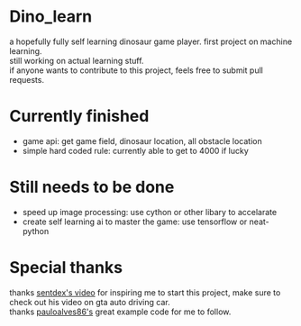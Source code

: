 Dino_learn  
==========
a hopefully fully self learning dinosaur game player.
first project on machine learning.  
still working on actual learning stuff.    
if anyone wants to contribute to this project, feels free to submit pull requests.  

Currently finished
==================
* game api: get game field, dinosaur location, all obstacle location  
* simple hard coded rule: currently able to get to 4000 if lucky  

Still needs to be done  
======================
* speed up image processing: use cython or other libary to accelarate  
* create self learning ai to master the game: use tensorflow or neat-python  

Special thanks  
==============
thanks [sentdex's video](https://www.youtube.com/user/sentdex) for inspiring me to start this project, make sure to check out his video on gta auto driving car.  
thanks [pauloalves86's](https://github.com/pauloalves86/go_dino) great example code for me to follow.  
